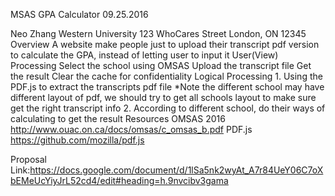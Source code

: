 MSAS GPA Calculator
09.25.2016

Neo Zhang
Western University
123 WhoCares Street
London, ON 12345
Overview
A website make people just to upload their transcript pdf version to calculate the GPA, instead of letting user to input it
User(View) Processing
Select the school using OMSAS
Upload the transcript file
Get the result
Clear the cache for confidentiality 
Logical Processing
      1.  Using the PDF.js to extract the transcripts pdf file
*Note the different school may have different layout of pdf, we should try to get all schools layout to make sure get the right transcript info
      2.  According to different school, do their ways of calculating to get the result
Resources
OMSAS 2016
http://www.ouac.on.ca/docs/omsas/c_omsas_b.pdf
PDF.js
https://github.com/mozilla/pdf.js

Proposal Link:https://docs.google.com/document/d/1lSa5nk2wyAt_A7r84UeY06C7oXbEMeUcYiyJrL52cd4/edit#heading=h.9nvcibv3gama

